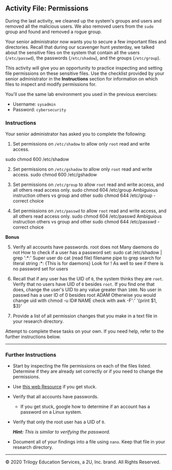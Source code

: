 ## Activity File: Permissions

During the last activity, we cleaned up the system's groups and users and removed all the malicious users. We also removed users from the `sudo` group and found and removed a rogue group.

Your senior administrator now wants you to secure a few important files and directories. Recall that during our scavenger hunt yesterday, we talked about the sensitive files on the system that contain all the users (`/etc/passwd`), the passwords (`/etc/shadow`), and the groups (`/etc/group`).

This activity will give you an opportunity to practice inspecting and setting file permissions on these sensitive files. Use the checklist provided by your senior administrator in the **Instructions** section for information on which files to inspect and modify permissions for.

You'll use the same lab environment you used in the previous exercises:
- Username: `sysadmin` 
- Password: `cybersecurity`

### Instructions

Your senior administrator has asked you to complete the following:

1. Set permissions on `/etc/shadow` to allow only `root` read and write access.

sudo chmod 600 /etc/shadow

2. Set permissions on `/etc/gshadow` to allow only `root` read and write access.
sudo chmod 600 /etc/gshadow

3. Set permissions on `/etc/group` to allow `root` read and write access, and all others read access only.
sudo chmod 604 /etc/group
Ambiguious instruction others vs group and other
sudo chmod 644 /etc/group -correct choice

4. Set permissions on `/etc/passwd` to allow `root` read and write access, and all others read access only.
sudo chmod 604 /etc/passwd
Ambiguious instruction others vs group and other
sudo chmod 644 /etc/passwd -correct choice


**Bonus**

5. Verify all accounts have passwords.
root does not
Many daemons do not
How to check if a user has a password set:
sudo cat /etc/shadow | grep ':\*:' 
Super user do cat (read file) filename pipe to grep search for literal string :*: {This is for daemons}
Look for ! As well to see if there is no password set for users



6. Recall that if any user has the UID of `0`, the system thinks they are `root`. Verify that no users have UID of `0` besides `root`. If you find one that does, change the user's UID to any value greater than `1000`.
No user in passwd has a user ID of 0 besides root
ADAM
Otherwise you would change uid with chmod -u ID# NAME
check with awk -F':' '{print $1, $3}'


7. Provide a list of all permission changes that you make in a text file in your research directory.

Attempt to complete these tasks on your own. If you need help, refer to the further instructions below.

---

### Further Instructions

- Start by inspecting the file permissions on each of the files listed. Determine if they are already set correctly or if you need to change the permissions.

- Use [this web Resource](https://askubuntu.com/questions/518259/understanding-chmod-symbolic-notation-and-use-of-octal) if you get stuck.

- Verify that all accounts have passwords. 
    - If you get stuck, google how to determine if an account has a password on a Linux system.

- Verify that only the root user has a UID of `0`. 
  
   _**Hint:** This is similar to verifying the password._

- Document all of your findings into a file using `nano`. Keep that file in your research directory.

---

© 2020 Trilogy Education Services, a 2U, Inc. brand. All Rights Reserved.
